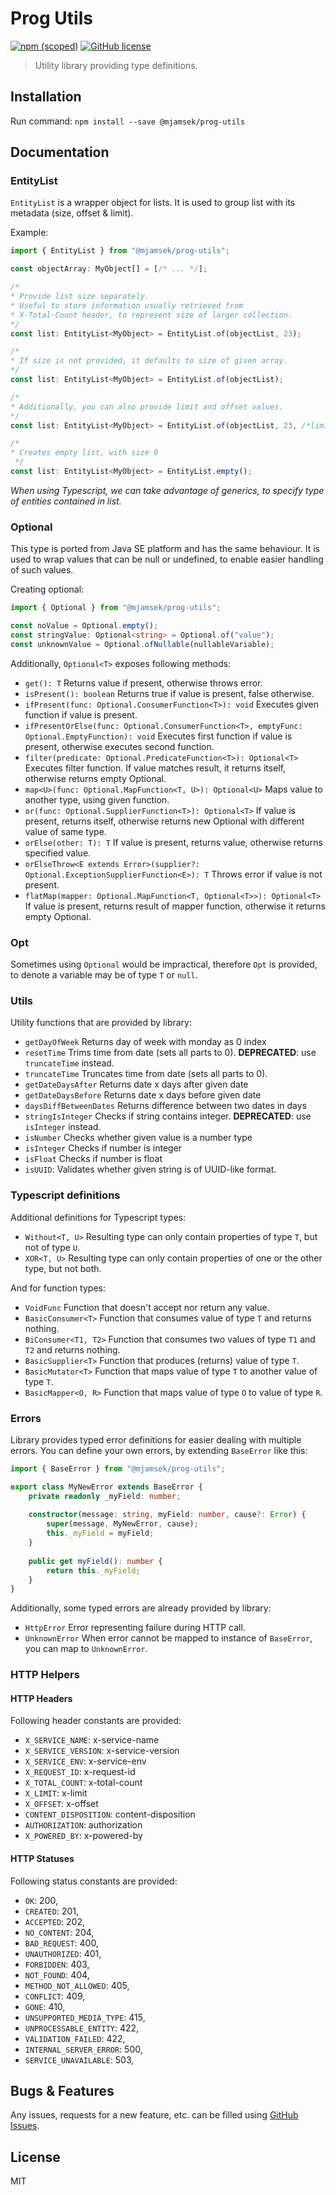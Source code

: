# Prog Utils
[![npm (scoped)](https://img.shields.io/npm/v/@mjamsek/prog-utils)](https://www.npmjs.com/package/@mjamsek/prog-utils)
[![GitHub license](https://img.shields.io/github/license/Jamsek-m/ts-prog-utils)](https://github.com/Jamsek-m/prog-lib-ts/blob/master/LICENSE)
> Utility library providing type definitions.

## Installation

Run command: `npm install --save @mjamsek/prog-utils`

## Documentation

### EntityList

`EntityList` is a wrapper object for lists. It is used to group list with its metadata (size, offset & limit).

Example:

```typescript
import { EntityList } from "@mjamsek/prog-utils";

const objectArray: MyObject[] = [/* ... */];

/*
* Provide list size separately.
* Useful to store information usually retrieved from
* X-Total-Count header, to represent size of larger collection.
*/
const list: EntityList<MyObject> = EntityList.of(objectList, 23);

/*
* If size is not provided, it defaults to size of given array.
*/
const list: EntityList<MyObject> = EntityList.of(objectList);

/*
* Additionally, you can also provide limit and offset values.
*/
const list: EntityList<MyObject> = EntityList.of(objectList, 23, /*limit: */ 10, /*offset: */ 0);

/*
* Creates empty list, with size 0
 */
const list: EntityList<MyObject> = EntityList.empty();
```

*When using Typescript, we can take advantage of generics, to specify type of entities contained in list.*

### Optional

This type is ported from Java SE platform and has the same behaviour. It is used to wrap values that can be null or undefined, to enable easier handling of such values.

Creating optional:
```typescript
import { Optional } from "@mjamsek/prog-utils";

const noValue = Optional.empty();
const stringValue: Optional<string> = Optional.of("value");
const unknownValue = Optional.ofNullable(nullableVariable);
```

Additionally, `Optional<T>` exposes following methods:

* `get(): T` Returns value if present, otherwise throws error.
* `isPresent(): boolean` Returns true if value is present, false otherwise.
* `ifPresent(func: Optional.ConsumerFunction<T>): void` Executes given function if value is present.
* `ifPresentOrElse(func: Optional.ConsumerFunction<T>, emptyFunc: Optional.EmptyFunction): void` Executes first function if value is present, otherwise executes second function.
* `filter(predicate: Optional.PredicateFunction<T>): Optional<T>` Executes filter function. If value matches result, it returns itself, otherwise returns empty Optional.
* `map<U>(func: Optional.MapFunction<T, U>): Optional<U>` Maps value to another type, using given function.
* `or(func: Optional.SupplierFunction<T>): Optional<T>` If value is present, returns itself, otherwise returns new Optional with different value of same type.
* `orElse(other: T): T` If value is present, returns value, otherwise returns specified value. 
* `orElseThrow<E extends Error>(supplier?: Optional.ExceptionSupplierFunction<E>): T` Throws error if value is not present.
* `flatMap(mapper: Optional.MapFunction<T, Optional<T>>): Optional<T>` If value is present, returns result of mapper function, otherwise it returns empty Optional.

### Opt

Sometimes using `Optional` would be impractical, therefore `Opt` is provided, to denote a variable may be of type `T` or `null`.

### Utils

Utility functions that are provided by library:
* `getDayOfWeek` Returns day of week with monday as 0 index
* `resetTime` Trims time from date (sets all parts to 0). **DEPRECATED**: use `truncateTime` instead.
* `truncateTime` Truncates time from date (sets all parts to 0).
* `getDateDaysAfter` Returns date x days after given date
* `getDateDaysBefore` Returns date x days before given date
* `daysDiffBetweenDates` Returns difference between two dates in days
* `stringIsInteger` Checks if string contains integer. **DEPRECATED**: use `isInteger` instead.
* `isNumber` Checks whether given value is a number type
* `isInteger` Checks if number is integer
* `isFloat` Checks if number is float
* `isUUID`: Validates whether given string is of UUID-like format.


### Typescript definitions

Additional definitions for Typescript types:

* `Without<T, U>` Resulting type can only contain properties of type `T`, but not of type `U`.
* `XOR<T, U>` Resulting type can only contain properties of one or the other type, but not both.

And for function types:

* `VoidFunc` Function that doesn't accept nor return any value. 
* `BasicConsumer<T>` Function that consumes value of type `T` and returns nothing.
* `BiConsumer<T1, T2>` Function that consumes two values of type `T1` and `T2` and returns nothing.
* `BasicSupplier<T>` Function that produces (returns) value of type `T`.
* `BasicMutator<T>` Function that maps value of type `T` to another value of type `T`.
* `BasicMapper<O, R>` Function that maps value of type `O` to value of type `R`.

### Errors

Library provides typed error definitions for easier dealing with multiple errors. You can define your own errors, by extending `BaseError` like this:

```typescript
import { BaseError } from "@mjamsek/prog-utils";

export class MyNewError extends BaseError {
    private readonly _myField: number;
    
    constructor(message: string, myField: number, cause?: Error) {
        super(message, MyNewError, cause);
        this._myField = myField;
    }
    
    public get myField(): number {
        return this._myField;
    }
}
```

Additionally, some typed errors are already provided by library:
* `HttpError` Error representing failure during HTTP call.
* `UnknownError` When error cannot be mapped to instance of `BaseError`, you can map to `UnknownError`.

### HTTP Helpers

#### HTTP Headers

Following header constants are provided:

* `X_SERVICE_NAME`: x-service-name
* `X_SERVICE_VERSION`: x-service-version
* `X_SERVICE_ENV`: x-service-env
* `X_REQUEST_ID`: x-request-id
* `X_TOTAL_COUNT`: x-total-count
* `X_LIMIT`: x-limit
* `X_OFFSET`: x-offset
* `CONTENT_DISPOSITION`: content-disposition
* `AUTHORIZATION`: authorization
* `X_POWERED_BY`: x-powered-by

#### HTTP Statuses

Following status constants are provided:

* `OK`: 200,
* `CREATED`: 201,
* `ACCEPTED`: 202,
* `NO_CONTENT`: 204,
* `BAD_REQUEST`: 400,
* `UNAUTHORIZED`: 401,
* `FORBIDDEN`: 403,
* `NOT_FOUND`: 404,
* `METHOD_NOT_ALLOWED`: 405,
* `CONFLICT`: 409,
* `GONE`: 410,
* `UNSUPPORTED_MEDIA_TYPE`: 415,
* `UNPROCESSABLE_ENTITY`: 422,
* `VALIDATION_FAILED`: 422,
* `INTERNAL_SERVER_ERROR`: 500,
* `SERVICE_UNAVAILABLE`: 503,

## Bugs & Features

Any issues, requests for a new feature, etc. can be filled using [GitHub Issues](https://github.com/Jamsek-m/prog-lib-ts/issues).

## License

MIT

